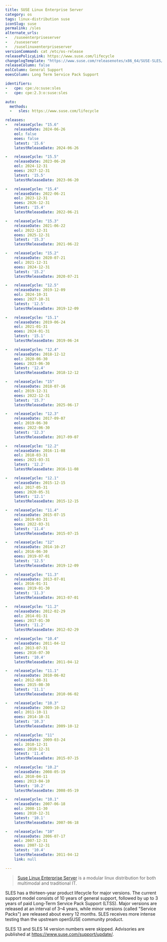 ```yaml
---
title: SUSE Linux Enterprise Server
category: os
tags: linux-distribution suse
iconSlug: suse
permalink: /sles
alternate_urls:
-   /suseenterpriseserver
-   /suseserver
-   /suselinuxenterpriseserver
versionCommand: cat /etc/os-release
releasePolicyLink: https://www.suse.com/lifecycle
changelogTemplate: "https://www.suse.com/releasenotes/x86_64/SUSE-SLES/{{'__RELEASE_CYCLE__'|replace:'.','-SP'}}/"
releaseColumn: false
eolColumn: General Support
eoesColumn: Long Term Service Pack Support

identifiers:
-   cpe: cpe:/o:suse:sles
-   cpe: cpe:2.3:o:suse:sles

auto:
  methods:
  -   sles: https://www.suse.com/lifecycle

releases:
-   releaseCycle: "15.6"
    releaseDate: 2024-06-26
    eol: false
    eoes: false
    latest: '15.6'
    latestReleaseDate: 2024-06-26

-   releaseCycle: "15.5"
    releaseDate: 2023-06-20
    eol: 2024-12-31
    eoes: 2027-12-31
    latest: '15.5'
    latestReleaseDate: 2023-06-20

-   releaseCycle: "15.4"
    releaseDate: 2022-06-21
    eol: 2023-12-31
    eoes: 2026-12-31
    latest: '15.4'
    latestReleaseDate: 2022-06-21

-   releaseCycle: "15.3"
    releaseDate: 2021-06-22
    eol: 2022-12-31
    eoes: 2025-12-31
    latest: '15.3'
    latestReleaseDate: 2021-06-22

-   releaseCycle: "15.2"
    releaseDate: 2020-07-21
    eol: 2021-12-31
    eoes: 2024-12-31
    latest: '15.2'
    latestReleaseDate: 2020-07-21

-   releaseCycle: "12.5"
    releaseDate: 2019-12-09
    eol: 2024-10-31
    eoes: 2027-10-31
    latest: '12.5'
    latestReleaseDate: 2019-12-09

-   releaseCycle: "15.1"
    releaseDate: 2019-06-24
    eol: 2021-01-31
    eoes: 2024-01-31
    latest: '15.1'
    latestReleaseDate: 2019-06-24

-   releaseCycle: "12.4"
    releaseDate: 2018-12-12
    eol: 2020-06-30
    eoes: 2023-06-30
    latest: '12.4'
    latestReleaseDate: 2018-12-12

-   releaseCycle: "15"
    releaseDate: 2018-07-16
    eol: 2019-12-31
    eoes: 2022-12-31
    latest: '15.7'
    latestReleaseDate: 2025-06-17

-   releaseCycle: "12.3"
    releaseDate: 2017-09-07
    eol: 2019-06-30
    eoes: 2022-06-30
    latest: '12.3'
    latestReleaseDate: 2017-09-07

-   releaseCycle: "12.2"
    releaseDate: 2016-11-08
    eol: 2018-03-31
    eoes: 2021-03-31
    latest: '12.2'
    latestReleaseDate: 2016-11-08

-   releaseCycle: "12.1"
    releaseDate: 2015-12-15
    eol: 2017-05-31
    eoes: 2020-05-31
    latest: '12.1'
    latestReleaseDate: 2015-12-15

-   releaseCycle: "11.4"
    releaseDate: 2015-07-15
    eol: 2019-03-31
    eoes: 2022-03-31
    latest: '11.4'
    latestReleaseDate: 2015-07-15

-   releaseCycle: "12"
    releaseDate: 2014-10-27
    eol: 2016-06-30
    eoes: 2019-07-01
    latest: '12.5'
    latestReleaseDate: 2019-12-09

-   releaseCycle: "11.3"
    releaseDate: 2013-07-01
    eol: 2016-01-31
    eoes: 2019-01-30
    latest: '11.3'
    latestReleaseDate: 2013-07-01

-   releaseCycle: "11.2"
    releaseDate: 2012-02-29
    eol: 2014-01-31
    eoes: 2017-01-30
    latest: '11.2'
    latestReleaseDate: 2012-02-29

-   releaseCycle: "10.4"
    releaseDate: 2011-04-12
    eol: 2013-07-31
    eoes: 2016-07-30
    latest: '10.4'
    latestReleaseDate: 2011-04-12

-   releaseCycle: "11.1"
    releaseDate: 2010-06-02
    eol: 2012-08-31
    eoes: 2015-08-30
    latest: '11.1'
    latestReleaseDate: 2010-06-02

-   releaseCycle: "10.3"
    releaseDate: 2009-10-12
    eol: 2011-10-11
    eoes: 2014-10-31
    latest: '10.3'
    latestReleaseDate: 2009-10-12

-   releaseCycle: "11"
    releaseDate: 2009-03-24
    eol: 2010-12-31
    eoes: 2010-12-31
    latest: '11.4'
    latestReleaseDate: 2015-07-15

-   releaseCycle: "10.2"
    releaseDate: 2008-05-19
    eol: 2010-04-11
    eoes: 2013-04-10
    latest: '10.2'
    latestReleaseDate: 2008-05-19

-   releaseCycle: "10.1"
    releaseDate: 2007-06-18
    eol: 2008-11-30
    eoes: 2010-12-31
    latest: '10.1'
    latestReleaseDate: 2007-06-18

-   releaseCycle: "10"
    releaseDate: 2006-07-17
    eol: 2007-12-31
    eoes: 2007-12-31
    latest: '10.4'
    latestReleaseDate: 2011-04-12
    link: null

---
```


> [Suse Linux Enterprise Server](https://www.suse.com/products/server/) is a modular linux
> distribution for both multimodal and traditional IT.

SLES has a thirteen-year product lifecycle for major versions. The current support model consists
of 10 years of general support, followed by up to 3 years of paid Long-Term Service Pack Support
(LTSS). Major versions are released at an interval of 3–4 years, while minor versions (called
"Service Packs") are released about every 12 months. SLES receives more intense testing than the
upstream openSUSE community product.

SLES 13 and SLES 14 version numbers were skipped. Advisories are published at <https://www.suse.com/support/update/>.
